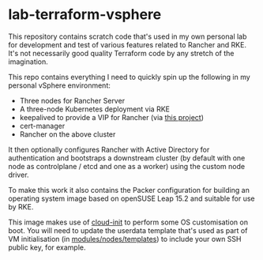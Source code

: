 # lab-terraform-vsphere

This repository contains scratch code that's used in my own personal lab for development and test of various features related to Rancher and RKE.  It's not necessarily good quality Terraform code by any stretch of the imagination.

This repo contains everything I need to quickly spin up the following in my personal vSphere environment:

* Three nodes for Rancher Server
* A three-node Kubernetes deployment via RKE
* keepalived to provide a VIP for Rancher (via [this project](https://github.com/janeczku/keepalived-ingress-vip.git))
* cert-manager
* Rancher on the above cluster

It then optionally configures Rancher with Active Directory for authentication and bootstraps a downstream cluster (by default with one node as controlplane / etcd and one as a worker) using the custom node driver.

To make this work it also contains the Packer configuration for building an operating system image based on openSUSE Leap 15.2 and suitable for use by RKE.

This image makes use of [cloud-init](https://cloudinit.readthedocs.io/en/latest) to perform some OS customisation on boot.  You will need to update the userdata template that's used as part of VM initialisation (in [modules/nodes/templates](modules/nodes/templates)) to include your own SSH public key, for example.
